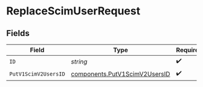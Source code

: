 # ReplaceScimUserRequest


## Fields

| Field                                                                          | Type                                                                           | Required                                                                       | Description                                                                    |
| ------------------------------------------------------------------------------ | ------------------------------------------------------------------------------ | ------------------------------------------------------------------------------ | ------------------------------------------------------------------------------ |
| `ID`                                                                           | *string*                                                                       | :heavy_check_mark:                                                             | N/A                                                                            |
| `PutV1ScimV2UsersID`                                                           | [components.PutV1ScimV2UsersID](../../models/components/putv1scimv2usersid.md) | :heavy_check_mark:                                                             | N/A                                                                            |